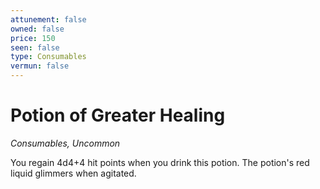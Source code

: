 ```yaml
---
attunement: false
owned: false
price: 150
seen: false
type: Consumables
vermun: false
---
```

# Potion of Greater Healing

*Consumables, Uncommon*

You regain 4d4+4 hit points when you drink this potion. The potion's red liquid glimmers when agitated.